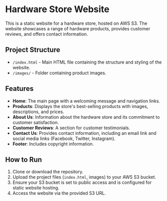 # Hardware Store Website

This is a static website for a hardware store, hosted on AWS S3. The website showcases a range of hardware products, provides customer reviews, and offers contact information.

## Project Structure

- `/index.html`           - Main HTML file containing the structure and styling of the website.
- `/images/`              - Folder containing product images.

## Features

- **Home**: The main page with a welcoming message and navigation links.
- **Products**: Displays the store's best-selling products with images, descriptions, and prices.
- **About Us**: Information about the hardware store and its commitment to customer satisfaction.
- **Customer Reviews**: A section for customer testimonials.
- **Contact Us**: Provides contact information, including an email link and social media links (Facebook, Twitter, Instagram).
- **Footer**: Includes copyright information.

## How to Run

1. Clone or download the repository.
2. Upload the project files (`index.html`, images) to your AWS S3 bucket.
3. Ensure your S3 bucket is set to public access and is configured for static website hosting.
4. Access the website via the provided S3 URL.
